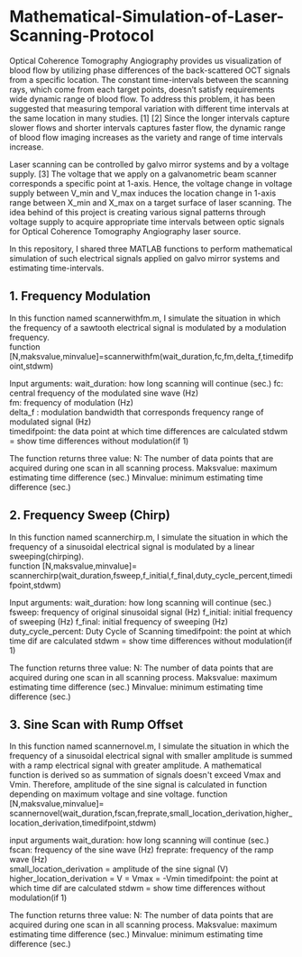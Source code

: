 # Mathematical-Simulation-of-Laser-Scanning-Protocol

Optical Coherence Tomography Angiography provides us visualization of blood flow by utilizing phase differences of the back-scattered OCT signals from a specific location. The constant time-intervals between the scanning rays, which come from each target points, doesn’t satisfy requirements wide dynamic range of blood flow. To address this problem, it has been suggested that measuring temporal variation with different time intervals at the same location in many studies. [1] [2] Since the longer intervals capture slower flows and shorter intervals captures faster flow, the dynamic range of blood flow imaging increases as the variety and range of time intervals increase. 

Laser scanning can be controlled by galvo mirror systems and by a voltage supply. [3] The voltage that we apply on a galvanometric beam scanner corresponds a specific point at 1-axis. Hence, the voltage change in voltage supply between V_min and V_max induces the location change in 1-axis range between X_min and X_max on a target surface of laser scanning. The idea behind of this project is creating various signal patterns through voltage supply to acquire appropriate time intervals between optic signals for Optical Coherence Tomography Angiography laser source. 

In this repository, I shared three MATLAB functions to perform mathematical simulation of such electrical signals applied on galvo mirror systems and estimating time-intervals.

## 1. Frequency Modulation
In this function named scannerwithfm.m, I simulate the situation in which the frequency of a sawtooth electrical signal is modulated by a modulation frequency.  
function [N,maksvalue,minvalue]=scannerwithfm(wait_duration,fc,fm,delta_f,timedifpoint,stdwm)

Input arguments:
wait_duration: how long scanning will continue (sec.)
fc: central frequency of the modulated sine wave (Hz)                 
fm: frequency of modulation (Hz)                 
delta_f : modulation bandwidth that corresponds frequency range of modulated signal (Hz)                  
timedifpoint: the data point at which time differences are calculated 
stdwm = show time differences without modulation(if 1) 

The function returns three value:
N: The number of data points that are acquired during one scan in all scanning process.
Maksvalue: maximum estimating time difference (sec.)
Minvalue: minimum estimating time difference (sec.)

## 2. Frequency Sweep (Chirp)
In this function named scannerchirp.m, I simulate the situation in which the frequency of a sinusoidal electrical signal is modulated by a linear sweeping(chirping).  
function [N,maksvalue,minvalue]= scannerchirp(wait_duration,fsweep,f_initial,f_final,duty_cycle_percent,timedifpoint,stdwm)

Input arguments:
wait_duration: how long scanning will continue (sec.)
fsweep: frequency of original sinusoidal signal (Hz)
f_initial: initial frequency of sweeping (Hz)
f_final: initial frequency of sweeping (Hz)  
duty_cycle_percent:  Duty Cycle of Scanning
timedifpoint: the point at which time dif are calculated
stdwm = show time differences without modulation(if 1)      

The function returns three value:
N: The number of data points that are acquired during one scan in all scanning process.
Maksvalue: maximum estimating time difference (sec.)
Minvalue: minimum estimating time difference (sec.)

## 3. Sine Scan with Rump Offset
In this function named scannernovel.m, I simulate the situation in which the frequency of a sinusoidal electrical signal with smaller amplitude is summed with a ramp electrical signal with greater amplitude. A mathematical function is derived so as summation of signals doesn't exceed Vmax and Vmin. Therefore, amplitude of the sine signal is calculated in function depending on maximum voltage and sine voltage.
function [N,maksvalue,minvalue]= scannernovel(wait_duration,fscan,freprate,small_location_derivation,higher_location_derivation,timedifpoint,stdwm)

input arguments
wait_duration: how long scanning will continue (sec.)       
fscan: frequency of the sine wave (Hz)
freprate: frequency of the ramp wave (Hz)       
small_location_derivation = amplitude of the sine signal (V)
higher_location_derivation = V = Vmax = -Vmin
timedifpoint: the point at which time dif are calculated 
stdwm = show time differences without modulation(if 1)  

The function returns three value:
N: The number of data points that are acquired during one scan in all scanning process.
Maksvalue: maximum estimating time difference (sec.)
Minvalue: minimum estimating time difference (sec.)






